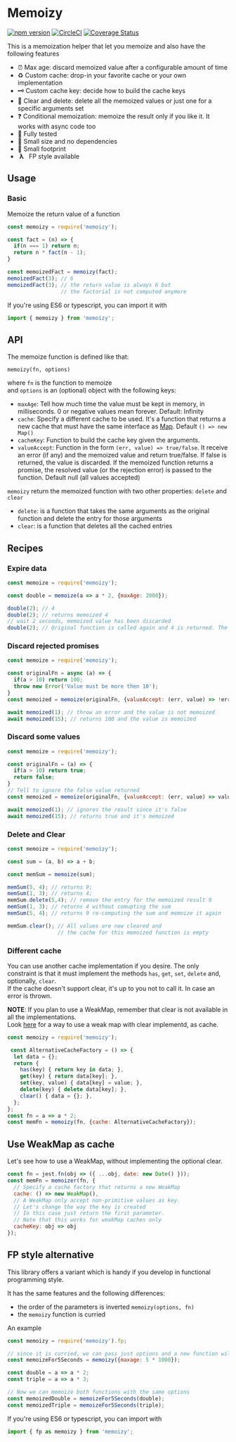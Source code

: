 # Memoizy

[![npm version](https://badge.fury.io/js/memoizy.svg)](https://badge.fury.io/js/memoizy)
[![CircleCI](https://circleci.com/gh/ramiel/memoizy.svg?style=svg)](https://circleci.com/gh/ramiel/memoizy)
[![Coverage Status](https://coveralls.io/repos/github/ramiel/memoizy/badge.svg?branch=master)](https://coveralls.io/github/ramiel/memoizy?branch=master)

This is a memoization helper that let you memoize and also have the following features

- ⏰ Max age: discard memoized value after a configurable amount of time 
- ♻️ Custom cache: drop-in your favorite cache or your own implementation
- 🗝 Custom cache key: decide how to build the cache keys
- 🧹 Clear and delete: delete all the memoized values or just one for a specific arguments set 
- ❓ Conditional memoization: memoize the result only if you like it. It works with async code too
- 🧪 Fully tested
- 👶 Small size and no dependencies
- 👣 Small footprint
- &nbsp;**λ**&nbsp;&nbsp; FP style available

## Usage

### Basic

Memoize the return value of a function

```js
const memoizy = require('memoizy');

const fact = (n) => {
  if(n === 1) return n;
  return n * fact(n - 1);
}

const memoizedFact = memoizy(fact);
memoizedFact(3); // 6
memoizedFact(3); // the return value is always 6 but
                 // the factorial is not computed anymore
```

If you're using ES6 or typescript, you can import it with

```ts
import { memoizy } from 'memoizy';
```

## API

The memoize function is defined like that:

`memoizy(fn, options)`

where `fn` is the function to memoize    
and `options` is an (optional) object with the following keys:

- `maxAge`: Tell how much time the value must be kept in memory, in milliseconds. 0 or negative values mean forever. Default: Infinity
- `cache`: Specify a different cache to be used. It's a function that returns a new cache that must have the same interface as [Map](https://developer.mozilla.org/en-US/docs/Web/JavaScript/Reference/Global_Objects/Map). Default `() => new Map()`
- `cacheKey`: Function to build the cache key given the arguments.
- `valueAccept`: Function in the form `(err, value) => true/false`. It receive an error (if any) and the memoized value and return true/false. If false is returned, the value is discarded. If the memoized function returns a promise, the resolved value (or the rejection error) is passed to the function. Default null (all values accepted)

`memoizy` return the memoized function with two other properties: `delete` and `clear`

- `delete`: is a function that takes the same arguments as the original function and delete the entry for those arguments
- `clear`: is a function that deletes all the cached entries

## Recipes

### Expire data

```js
const memoize = require('memoizy');

const double = memoize(a => a * 2, {maxAge: 2000});

double(2); // 4
double(2); // returns memoized 4
// wait 2 seconds, memoized value has been discarded
double(2); // Original function is called again and 4 is returned. The value is memoized for other 2 seconds
```

### Discard rejected promises

```js
const memoize = require('memoizy');

const originalFn = async (a) => {
  if(a > 10) return 100;
  throw new Error('Value must be more then 10');
}
const memoized = memoize(originalFn, {valueAccept: (err, value) => !err});

await memoized(1); // throw an error and the value is not memoized
await memoized(15); // returns 100 and the value is memoized
```


### Discard some values

```js
const memoize = require('memoizy');

const originalFn = (a) => {
  if(a > 10) return true;
  return false;
}
// Tell to ignore the false value returned
const memoized = memoize(originalFn, {valueAccept: (err, value) => value === true});

await memoized(1); // ignores the result since it's false
await memoized(15); // returns true and it's memoized
```

### Delete and Clear

```js
const memoize = require('memoizy');

const sum = (a, b) => a + b;

const memSum = memoize(sum);

memSum(5, 4); // returns 9;
memSum(1, 3); // returns 4;
memSum.delete(5,4); // remove the entry for the memoized result 9
memSum(1, 3); // returns 4 without comupting the sum
memSum(5, 4); // returns 9 re-computing the sum and memoize it again

memSum.clear(); // All values are now cleared and 
                // the cache for this memoized function is empty
```

### Different cache

You can use another cache implementation if you desire. The only constraint is that it must implement
the methods `has`, `get`, `set`, `delete` and, optionally, `clear`.    
If the cache doesn't support clear, it's up to you not to call it. In case an error is thrown.

**NOTE**: If you plan to use a WeakMap, remember that clear is not available in all the implementations.    
Look [here](https://developer.mozilla.org/en-US/docs/Web/JavaScript/Reference/Global_Objects/WeakMap#Implementing_a_WeakMap-like_class_with_a_.clear()_method) for a way to use a weak map with clear implementd, as cache.

```js
const memoizy = require('memoizy');

 const AlternativeCacheFactory = () => {
  let data = {};
  return {
    has(key) { return key in data; },
    get(key) { return data[key]; },
    set(key, value) { data[key] = value; },
    delete(key) { delete data[key]; },
    clear() { data = {}; },
  };
};
const fn = a => a * 2;
const memFn = memoizy(fn, {cache: AlternativeCacheFactory});
```

## Use WeakMap as cache

Let's see how to use a WeakMap, without implementing the optional clear.

```js
const fn = jest.fn(obj => ({ ...obj, date: new Date() }));
const memFn = memoizer(fn, {
  // Specify a cache factory that returns a new WeakMap
  cache: () => new WeakMap(), 
  // A WeakMap only accept non-primitive values as key.
  // Let's change the way the key is created
  // In this case just return the first parameter. 
  // Note that this works for weakMap caches only
  cacheKey: obj => obj
});
```

## FP style alternative

This library offers a variant which is handy if you develop in functional programming style.

It has the same features and the following differences:
- the order of the parameters is inverted `memoizy(options, fn)`
- the `memoizy` function is curried

An example

```js
const memoizy = require('memoizy').fp;

// since it is curried, we can pass just options and a new function will be returned
const memoizeFor5Seconds = memoizy({maxage: 5 * 1000});

const double = a => a * 2;
const triple = a => a * 3;

// Now we can memoize both functions with the same options
const memoizedDouble = memoizeFor5Seconds(double);
const memoizedTriple = memoizeFor5Seconds(triple);
```

If you're using ES6 or typescript, you can import with

```ts
import { fp as memoizy } from 'memoizy';
```
